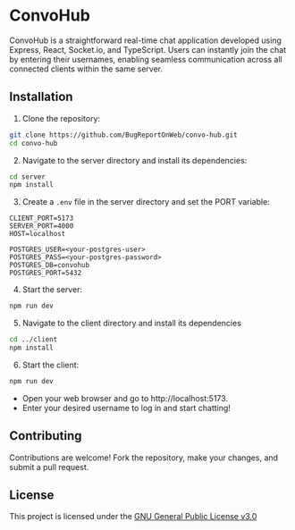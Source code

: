 # ConvoHub

ConvoHub is a straightforward real-time chat application developed using Express, React, Socket.io, and TypeScript. Users can instantly join the chat by entering their usernames, enabling seamless communication across all connected clients within the same server.

## Installation

1. Clone the repository:

```bash
git clone https://github.com/BugReportOnWeb/convo-hub.git
cd convo-hub
```

2. Navigate to the server directory and install its dependencies:
```bash
cd server
npm install
```

3. Create a `.env` file in the server directory and set the PORT variable:
```env
CLIENT_PORT=5173
SERVER_PORT=4000
HOST=localhost

POSTGRES_USER=<your-postgres-user>
POSTGRES_PASS=<your-postgres-password>
POSTGRES_DB=convohub
POSTGRES_PORT=5432
```

4. Start the server:
```bash
npm run dev
```

5. Navigate to the client directory and install its dependencies
```bash
cd ../client
npm install
```

6. Start the client:
```bash
npm run dev
```

- Open your web browser and go to http://localhost:5173.
- Enter your desired username to log in and start chatting!

## Contributing

Contributions are welcome! Fork the repository, make your changes, and submit a pull request.

## License

This project is licensed under the [GNU General Public License v3.0](LICENSE.md)
